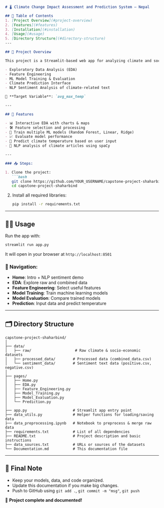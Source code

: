 

```markdown
# 🌡️ Climate Change Impact Assessment and Prediction System – Nepal

## 📑 Table of Contents
1. [Project Overview](#project-overview)
2. [Features](#features)
3. [Installation](#installation)
4. [Usage](#usage)
5. [Directory Structure](#directory-structure)
---

## 📘 Project Overview

This project is a Streamlit-based web app for analyzing climate and socio-economic data to predict average maximum temperature in Nepal. It covers:

- Exploratory Data Analysis (EDA)
- Feature Engineering
- ML Model Training & Evaluation
- Climate Prediction Interface
- NLP Sentiment Analysis of climate-related text

🎯 **Target Variable**: `avg_max_temp`

---

## 🚀 Features

- 📊 Interactive EDA with charts & maps  
- 🛠️ Feature selection and processing  
- 🤖 Train multiple ML models (Random Forest, Linear, Ridge)  
- 📈 Evaluate model performance  
- 🔮 Predict climate temperature based on user input  
- 🧠 NLP analysis of climate articles using spaCy  

---

### 📥 Steps:

1. Clone the project:
   ```bash
   git clone https://github.com/YOUR_USERNAME/capstone-project-shaharbind.git
   cd capstone-project-shaharbind
   ```

2. Install all required libraries:
   ```bash
   pip install -r requirements.txt
   ```


---

## 🧑‍💻 Usage

Run the app with:

```bash
streamlit run app.py
```

It will open in your browser at `http://localhost:8501`

### 📌 Navigation:

- **Home**: Intro + NLP sentiment demo  
- **EDA**: Explore raw and combined data  
- **Feature Engineering**: Select useful features  
- **Model Training**: Train machine learning models  
- **Model Evaluation**: Compare trained models  
- **Prediction**: Input data and predict temperature  

---

## 🗂️ Directory Structure

```
capstone-project-shaharbind/
│
├── data/
│   ├── raw/                    # Raw climate & socio-economic datasets
│   ├── processed_data/        # Processed data (combined_data.csv)
│   └── sentiment_data/        # Sentiment text data (positive.csv, negative.csv)
│
├── pages/
│   ├── Home.py
│   ├── EDA.py
│   ├── Feature_Engineering.py
│   ├── Model_Training.py
│   ├── Model_Evaluation.py
│   └── Prediction.py
│
├── app.py                     # Streamlit app entry point
├── data_utils.py              # Helper functions for loading/saving data
├── data_preprocessing.ipynb   # Notebook to preprocess & merge raw data
├── requirements.txt           # List of all dependencies
├── README.txt                 # Project description and basic instructions
├── data_sources.txt           # URLs or sources of the datasets
└── Documentation.md           # This documentation file
```

---

## 🧵 Final Note

- Keep your models, data, and code organized.
- Update this documentation if you make big changes.
- Push to GitHub using `git add .`, `git commit -m "msg"`, `git push`

🎉 **Project complete and documented!**
```